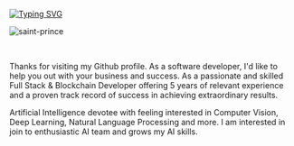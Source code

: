 [![Typing SVG](https://readme-typing-svg.herokuapp.com?color=%2336BCF7&center=true&vCenter=true&width=800&lines=Hi+there+👋,+Welcome+to+My+Profile!;Full+Stack+and+Blockchain+developer;Data+Science+and+Machine+learning+enthusiast+)](https://git.io/typing-svg)
<p align="left"> <img src="https://komarev.com/ghpvc/?username=levintech&label=Profile%20views&color=0e75b6&style=flat" alt="saint-prince" /> </p>
<br/>

Thanks for visiting my Github profile. As a software developer, I'd like to help you out with your business and success. As a passionate and skilled Full Stack & Blockchain Developer offering 5 years of relevant experience and a proven track record of success in achieving extraordinary results.

Artificial Intelligence devotee with feeling interested in Computer Vision, Deep Learning, Natural Language Processing and more. I am interested in join to enthusiastic AI team and grows my AI skills.

